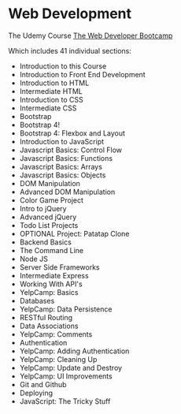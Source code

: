# Web Development

The Udemy Course [The Web Developer Bootcamp](https://www.udemy.com/the-web-developer-bootcamp)

Which includes 41 individual sections:

- Introduction to this Course
- Introduction to Front End Development
- Introduction to HTML
- Intermediate HTML
- Introduction to CSS
- Intermediate CSS
- Bootstrap
- Bootstrap 4!
- Bootstrap 4: Flexbox and Layout
- Introduction to JavaScript
- Javascript Basics: Control Flow
- Javascript Basics: Functions
- Javascript Basics: Arrays
- Javascript Basics: Objects
- DOM Manipulation
- Advanced DOM Manipulation
- Color Game Project
- Intro to jQuery
- Advanced jQuery
- Todo List Projects
- OPTIONAL Project: Patatap Clone
- Backend Basics
- The Command Line
- Node JS
- Server Side Frameworks
- Intermediate Express
- Working With API's
- YelpCamp: Basics
- Databases
- YelpCamp: Data Persistence
- RESTful Routing
- Data Associations
- YelpCamp: Comments
- Authentication
- YelpCamp: Adding Authentication
- YelpCamp: Cleaning Up
- YelpCamp: Update and Destroy
- YelpCamp: UI Improvements
- Git and Github
- Deploying
- JavaScript: The Tricky Stuff
